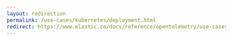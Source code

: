 ```yaml
---
layout: redirection
permalink: /use-cases/kubernetes/deployment.html
redirect: https://www.elastic.co/docs/reference/opentelemetry/use-cases/kubernetes/deployment
---
```

